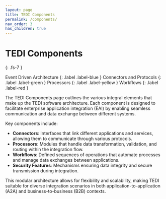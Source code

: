 ```yaml
---
layout: page
title: TEDI Components
permalink: /components/
nav_order: 3
has_children: true
---
```


# TEDI Components
{: .fs-7 }



Event Driven Architecture
{: .label .label-blue } 
Connectors and Protocols
{: .label .label-green }
Processors
{: .label .label-yellow }
Workflows
{: .label .label-red }


The TEDI Components page outlines the various integral elements that make up the TEDI software architecture. Each component is designed to facilitate enterprise application integration (EAI) by enabling seamless communication and data exchange between different systems.

Key components include:

* **Connectors**: Interfaces that link different applications and services, allowing them to communicate through various protocols.
* **Processors**: Modules that handle data transformation, validation, and routing within the integration flow.
* **Workflows**: Defined sequences of operations that automate processes and manage data exchanges between applications.
* **Security Features**: Mechanisms ensuring data integrity and secure transmission during integration.

This modular architecture allows for flexibility and scalability, making TEDI suitable for diverse integration scenarios in both application-to-application (A2A) and business-to-business (B2B) contexts.